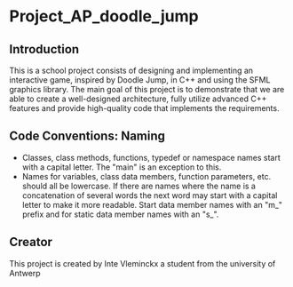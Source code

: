 # Project_AP_doodle_jump

## Introduction
This is a school project consists of designing and implementing an interactive game, inspired by Doodle Jump, in C++ and using the SFML graphics library. The main goal of this project is to demonstrate that we are able to create a well-designed architecture, fully utilize advanced C++ features and provide high-quality code that implements the requirements.

## Code Conventions: Naming
- Classes, class methods, functions, typedef or namespace names start with a capital letter. The "main" is an exception to this.
- Names for variables, class data members, function parameters, etc. should all be lowercase. If there are names where the name is a concatenation of several words the next word may start with a capital letter to make it more readable. Start data member names with an "m_" prefix and for static data member names with an "s_".

## Creator
This project is created by Inte Vleminckx a student from the university of Antwerp
